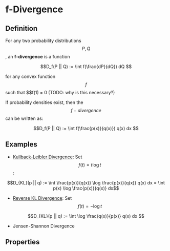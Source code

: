 # f-Divergence

## Definition

For any two probability distributions $$P, Q$$, an **f-divergence** is a function

$$D_f(P || Q) := \int f(\frac{dP}{dQ}) dQ $$

for any convex function $$f$$ such that $$f(1) = 0 (TODO: why is this necessary?)

If probability densities exist, then the $$f-divergence$$ can be written as:

$$D_f(P || Q) := \int f(\frac{p(x)}{q(x)}) q(x) dx $$


## Examples

- [Kullback-Leibler Divergence](kl_divergence.md): Set $$f(t) = t \log t$$:

$$D_{KL}(p || q) := \int \frac{p(x)}{q(x)} \log \frac{p(x)}{q(x)} q(x) dx = \int p(x) \log \frac{p(x)}{q(x)} dx$$

- [Reverse KL Divergence](kl_divergence.md): Set $$f(t) = - \log t$$

$$D_{KL}(p || q) := \int  \log \frac{q(x)}{p(x)} q(x) dx $$

- Jensen-Shannon Divergence

## Properties
